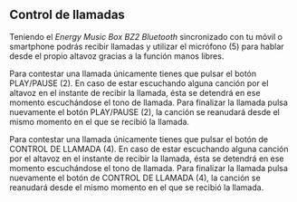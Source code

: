 ## Control de llamadas

Teniendo el *Energy Music Box BZ2 Bluetooth* sincronizado con tu móvil o smartphone podrás recibir llamadas y utilizar el micrófono (5) para hablar desde el propio altavoz gracias a la función manos libres.

Para contestar una llamada únicamente tienes que pulsar el botón PLAY/PAUSE (2). En caso de estar escuchando alguna canción por el altavoz en el instante de recibir la llamada, ésta se detendrá en ese momento escuchándose el tono de llamada. Para finalizar la llamada pulsa nuevamente el botón PLAY/PAUSE (2), la canción se reanudará desde el mismo momento en el que se recibió la llamada.

Para contestar una llamada únicamente tienes que pulsar el botón de CONTROL DE LLAMADA (4). En caso de estar escuchando alguna canción por el altavoz en el instante de recibir la llamada, ésta se detendrá en ese momento escuchándose el tono de llamada. Para finalizar la llamada pulsa nuevamente el botón de CONTROL DE LLAMADA (4), la canción se reanudará desde el mismo momento en el que se recibió la llamada.

